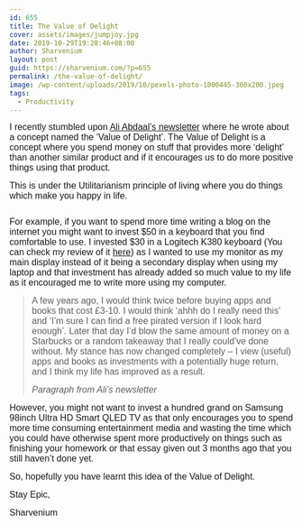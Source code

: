 ```yaml
---
id: 655
title: The Value of Delight
cover: assets/images/jumpjoy.jpg
date: 2019-10-29T19:28:46+08:00
author: Sharvenium
layout: post
guid: https://sharvenium.com/?p=655
permalink: /the-value-of-delight/
image: /wp-content/uploads/2019/10/pexels-photo-1000445-300x200.jpeg
tags:
  - Productivity
---
```



<span style="font-size: 16px; font-family: arial, helvetica, sans-serif;">I recently stumbled upon <a href="http://tinyurl.com/epicali">Ali Abdaal&#8217;s newsletter</a> where he wrote about a concept named the &#8216;Value of Delight&#8217;. The Value of Delight is a concept where you spend money on stuff that provides more &#8216;delight&#8217; than another similar product and if it encourages us to do more positive things using that product.</span>

<span style="font-size: 16px; font-family: arial, helvetica, sans-serif;"><!--more--></span>

<span style="font-size: 16px; font-family: arial, helvetica, sans-serif;">This is under the Utilitarianism principle of living where you do things which make you happy in life.</span>


<span style="font-size: 16px; font-family: arial, helvetica, sans-serif;"> </span>

<div class="wp-block-image">
  <figure class="aligncenter"><span style="font-size: 16px; font-family: arial, helvetica, sans-serif;"><img class="wp-image-656" src="https://sharvenium.com/wp-content/uploads/2019/10/istock-527028804-500x222.jpg" alt="" srcset="https://sharvenium.com/wp-content/uploads/2019/10/istock-527028804-500x222.jpg 500w, https://sharvenium.com/wp-content/uploads/2019/10/istock-527028804-300x133.jpg 300w, https://sharvenium.com/wp-content/uploads/2019/10/istock-527028804-768x341.jpg 768w, https://sharvenium.com/wp-content/uploads/2019/10/istock-527028804-850x378.jpg 850w, https://sharvenium.com/wp-content/uploads/2019/10/istock-527028804-600x267.jpg 600w, https://sharvenium.com/wp-content/uploads/2019/10/istock-527028804.jpg 1260w" sizes="(max-width: 500px) 100vw, 500px" /></span></figure>
</div>


<span style="font-size: 16px; font-family: arial, helvetica, sans-serif;"> </span>

<span style="font-size: 16px; font-family: arial, helvetica, sans-serif;">For example, if you want to spend more time writing a blog on the internet you might want to invest $50 in a keyboard that you find comfortable to use. I invested $30 in a Logitech K380 keyboard (You can check my review of it <a href="https://www.youtube.com/watch?v=qbZ_iohAiS4">here</a>) as I wanted to use my monitor as my main display instead of it being a secondary display when using my laptop and that investment has already added so much value to my life as it encouraged me to write more using my computer.</span>


<span style="font-size: 16px; font-family: arial, helvetica, sans-serif;"> </span>

<blockquote class="wp-block-quote">
  <p>
    <span style="font-size: 16px; font-family: arial, helvetica, sans-serif;">A few years ago, I would think twice before buying apps and books that cost £3-10. I would think ‘ahhh do I really need this’ and ‘I’m sure I can find a free pirated version if I look hard enough’. Later that day I’d blow the same amount of money on a Starbucks or a random takeaway that I really could’ve done without. My stance has now changed completely &#8211; I view (useful) apps and books as investments with a potentially huge return, and I think my life has improved as a result. </span>
  </p>
  
  <span style="font-size: 16px; font-family: arial, helvetica, sans-serif;"><cite>Paragraph from Ali&#8217;s newsletter</cite></span>
</blockquote>


<span style="font-size: 16px; font-family: arial, helvetica, sans-serif;"> </span>

<span style="font-size: 16px; font-family: arial, helvetica, sans-serif;">However, you might not want to invest a hundred grand on Samsung 98inch Ultra HD Smart QLED TV as that only encourages you to spend more time consuming entertainment media and wasting the time which you could have otherwise spent more productively on things such as finishing your homework or that essay given out 3 months ago that you still haven&#8217;t done yet.</span>


<span style="font-size: 16px; font-family: arial, helvetica, sans-serif;"> </span>

<span style="font-size: 16px; font-family: arial, helvetica, sans-serif;">So, hopefully you have learnt this idea of the Value of Delight.</span>


<span style="font-size: 16px; font-family: arial, helvetica, sans-serif;"> </span>

<span style="font-size: 16px; font-family: arial, helvetica, sans-serif;">Stay Epic,</span>


<span style="font-size: 16px; font-family: arial, helvetica, sans-serif;"> </span>

<span style="font-size: 16px; font-family: arial, helvetica, sans-serif;">Sharvenium</span>

<span style="font-size: 16px;"></span>